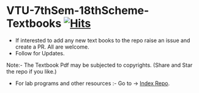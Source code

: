 
# VTU-7thSem-18thScheme-Textbooks [![Hits](https://hits.seeyoufarm.com/api/count/incr/badge.svg?url=https%3A%2F%2Fgithub.com%2FSANJAY-NT%2FVTU-7thSem-18thScheme-Textbooks&count_bg=%2379C83D&title_bg=%23555555&icon=&icon_color=%23E7E7E7&title=Views&edge_flat=false)](https://hits.seeyoufarm.com)











- If interested to add any new text books to the repo raise an issue and create a PR. All are welcome.
- Follow for Updates. 


   
   
   
   
       

Note:- The Textbook Pdf may be subjected to copyrights.
(Share and Star the repo if you like.) 
 
 
 
    
    
    
    
- For lab programs and other resources :- 
Go to -> [Index Repo](https://github.com/SANJAY-NT/VTU-Resources).
